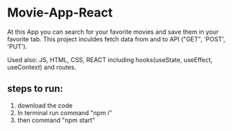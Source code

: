 # Movie-App-React

At this App you can search for your favorite movies and save them in your favorite tab. This project inculdes fetch data from and to API ("GET", 'POST', 'PUT').

Used also: JS, HTML, CSS, REACT including hooks(useState, useEffect, useContext) and routes.

## steps to run:

1. download the code
2. In terminal run command "npm i"
3. then command "npm start"
